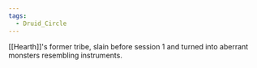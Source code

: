 ```yaml
---
tags:
  - Druid_Circle
---
```

[[Hearth]]'s former tribe, slain before session 1 and turned into aberrant monsters resembling instruments.